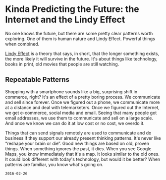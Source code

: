 # Kinda Predicting the Future: the Internet and the Lindy Effect

No one knows the future,
but there are some pretty clear patterns worth exploring. 
One of them is human nature and Lindy Effect.
Powerful things when combined.

[Lindy Effect](https://en.wikipedia.org/wiki/Lindy_effect) is a theory that says, in short,
that the longer something exists, the more likely it will survive in the future.
It's about things like technology, books in print, old movies that people are still watching.

## Repeatable Patterns

Shopping with a smartphone sounds like a big, surprising shift in commerce, right?
It's an effect of a pretty boring process.
We communicate and sell since forever.
Once we figured out a phone, we communicate more at a distance
and deal with telemarketers.
Once we figured out the Internet, we get e-commerce, social
media and email.
Seeing that many people got email addresses, we use them to communicate
and sell on a large scale.
And once we know we can do it at low cost or no cost, we
overdo it.  

Things that can send signals remotely are
used to communicate and do business if they support our already present thinking patterns.
It's never like “reshape your brain or die”.
Good new things are based on old, proven things. When something ignores the past, it dies.
When you see Google Maps, you know immediately that it's a map.
It looks similar to the old ones.
It could look different with today's technology, but would it be better?
When patterns are familiar, you know what's going on.

`2016-02-26`